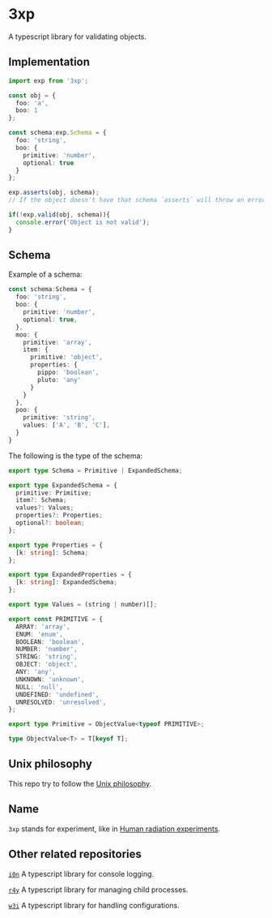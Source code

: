# 3xp

A typescript library for validating objects.

## Implementation

```typescript
import exp from '3xp';

const obj = {
  foo: 'a',
  boo: 1
};

const schema:exp.Schema = {
  foo: 'string',
  boo: {
    primitive: 'number',
    optional: true
  }
};

exp.asserts(obj, schema);
// If the object doesn't have that schema `asserts` will throw an error.

if(!exp.valid(obj, schema)){
  console.error('Object is not valid');
}
```

## Schema

Example of a schema:
```typescript
const schema:Schema = {
  foo: 'string',
  boo: {
    primitive: 'number',
    optional: true,
  },
  moo: {
    primitive: 'array',
    item: {
      primitive: 'object',
      properties: {
        pippo: 'boolean',
        pluto: 'any'
      }
    }
  },
  poo: {
    primitive: 'string',
    values: ['A', 'B', 'C'],
  }
}
```

The following is the type of the schema:

```typescript
export type Schema = Primitive | ExpandedSchema;

export type ExpandedSchema = {
  primitive: Primitive;
  item?: Schema;
  values?: Values;
  properties?: Properties;
  optional?: boolean;
};

export type Properties = {
  [k: string]: Schema;
};

export type ExpandedProperties = {
  [k: string]: ExpandedSchema;
};

export type Values = (string | number)[];

export const PRIMITIVE = {
  ARRAY: 'array',
  ENUM: 'enum',
  BOOLEAN: 'boolean',
  NUMBER: 'number',
  STRING: 'string',
  OBJECT: 'object',
  ANY: 'any',
  UNKNOWN: 'unknown',
  NULL: 'null',
  UNDEFINED: 'undefined',
  UNRESOLVED: 'unresolved',
};

export type Primitive = ObjectValue<typeof PRIMITIVE>;

type ObjectValue<T> = T[keyof T];
```

## Unix philosophy

This repo try to follow the
[Unix philosophy](https://en.wikipedia.org/wiki/Unix_philosophy).

## Name

`3xp` stands for experiment, like in
[Human radiation experiments](https://en.wikipedia.org/wiki/Human_radiation_experiments).

## Other related repositories

[`i0n`](https://www.npmjs.com/package/i0n) A typescript library for console logging.

[`r4y`](https://www.npmjs.com/package/r4y) A typescript library for managing child processes.

[`w3i`](https://www.npmjs.com/package/w3i) A typescript library for handling configurations.

